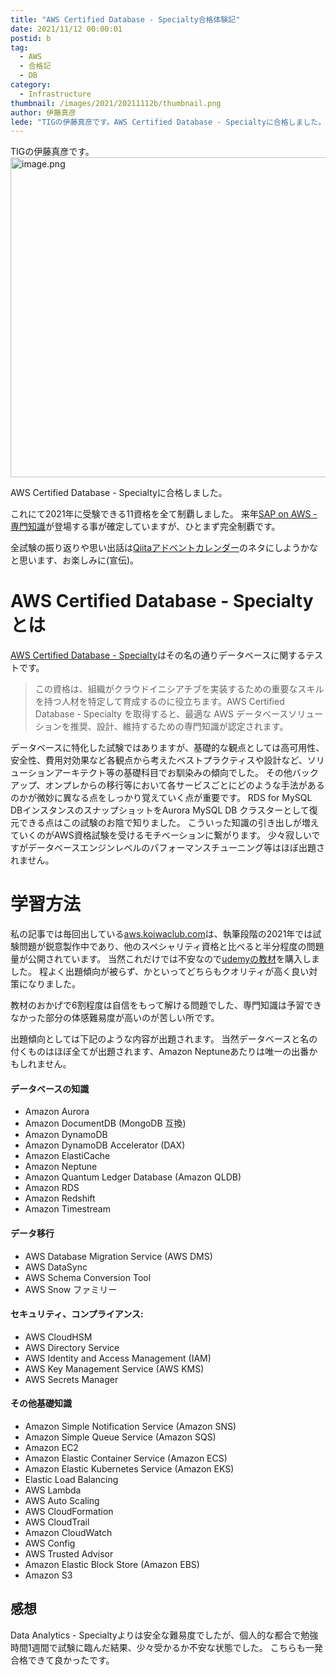 ```yaml
---
title: "AWS Certified Database - Specialty合格体験記"
date: 2021/11/12 00:00:01
postid: b
tag:
  - AWS
  - 合格記
  - DB
category:
  - Infrastructure
thumbnail: /images/2021/20211112b/thumbnail.png
author: 伊藤真彦
lede: "TIGの伊藤真彦です。AWS Certified Database - Specialtyに合格しました。これにて2021年に受験できる11資格を全て制覇しました。来年SAP on AWS - 専門知識が登場する事が確定していますが、ひとまず完全制覇です。"
---
```


TIGの伊藤真彦です。
<img src="/images/2021/20211112b/image.png" alt="image.png" width="512" height="512" loading="lazy">

AWS Certified Database - Specialtyに合格しました。

これにて2021年に受験できる11資格を全て制覇しました。
来年[SAP on AWS - 専門知識](https://aws.amazon.com/jp/certification/coming-soon/)が登場する事が確定していますが、ひとまず完全制覇です。

全試験の振り返りや思い出話は[Qiitaアドベントカレンダー](https://qiita.com/advent-calendar/2021/future)のネタにしようかなと思います、お楽しみに(宣伝)。

# AWS Certified Database - Specialtyとは

[AWS Certified Database - Specialty](https://aws.amazon.com/jp/certification/certified-database-specialty/)はその名の通りデータベースに関するテストです。

> この資格は、組織がクラウドイニシアチブを実装するための重要なスキルを持つ人材を特定して育成するのに役立ちます。AWS Certified Database - Specialty を取得すると、最適な AWS データベースソリューションを推奨、設計、維持するための専門知識が認定されます。

データベースに特化した試験ではありますが、基礎的な観点としては高可用性、安全性、費用対効果など各観点から考えたベストプラクティスや設計など、ソリューションアーキテクト等の基礎科目でお馴染みの傾向でした。
その他バックアップ、オンプレからの移行等において各サービスごとにどのような手法があるのかが微妙に異なる点をしっかり覚えていく点が重要です。
RDS for MySQL DBインスタンスのスナップショットをAurora MySQL DB クラスターとして復元できる点はこの試験のお陰で知りました。
こういった知識の引き出しが増えていくのがAWS資格試験を受けるモチベーションに繋がります。
少々寂しいですがデータベースエンジンレベルのパフォーマンスチューニング等はほぼ出題されません。

# 学習方法

私の記事では毎回出している[aws.koiwaclub.com](https://aws.koiwaclub.com/)は、執筆段階の2021年では試験問題が鋭意製作中であり、他のスペシャリティ資格と比べると半分程度の問題量が公開されています。
当然これだけでは不安なので[udemyの教材](https://www.udemy.com/course/aws-certified-database-specialty-practice-exams-dbs-c01/)を購入しました。
程よく出題傾向が被らず、かといってどちらもクオリティが高く良い対策になりました。

教材のおかげで6割程度は自信をもって解ける問題でした、専門知識は予習できなかった部分の体感難易度が高いのが苦しい所です。

出題傾向としては下記のような内容が出題されます。
当然データベースと名の付くものはほぼ全てが出題されます、Amazon Neptuneあたりは唯一の出番かもしれません。

#### データベースの知識

* Amazon Aurora
* Amazon DocumentDB (MongoDB 互換)
* Amazon DynamoDB
* Amazon DynamoDB Accelerator (DAX)
* Amazon ElastiCache
* Amazon Neptune
* Amazon Quantum Ledger Database (Amazon QLDB)
* Amazon RDS
* Amazon Redshift
* Amazon Timestream

#### データ移行

* AWS Database Migration Service (AWS DMS)
* AWS DataSync
* AWS Schema Conversion Tool
* AWS Snow ファミリー

#### セキュリティ、コンプライアンス:

* AWS CloudHSM
* AWS Directory Service
* AWS Identity and Access Management (IAM)
* AWS Key Management Service (AWS KMS)
* AWS Secrets Manager

#### その他基礎知識

* Amazon Simple Notification Service (Amazon SNS)
* Amazon Simple Queue Service (Amazon SQS)
* Amazon EC2
* Amazon Elastic Container Service (Amazon ECS)
* Amazon Elastic Kubernetes Service (Amazon EKS)
* Elastic Load Balancing
* AWS Lambda
* AWS Auto Scaling
* AWS CloudFormation
* AWS CloudTrail
* Amazon CloudWatch
* AWS Config
* AWS Trusted Advisor
* Amazon Elastic Block Store (Amazon EBS)
* Amazon S3

## 感想

Data Analytics - Specialtyよりは安全な難易度でしたが、個人的な都合で勉強時間1週間で試験に臨んだ結果、少々受かるか不安な状態でした。
こちらも一発合格できて良かったです。
